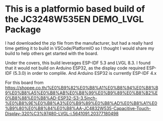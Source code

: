 # This is a platformio based build of the JC3248W535EN DEMO_LVGL Package

I had downloaded the zip file from the manufacturer, but had a really hard time getting it to build in VSCode/PlatformIO so I thought I would share my build to help others get started with the board.

Under the covers, this build leverages ESP-IDF 5.3 and LVGL 8.3.  I found that it would not build on Arduino ESP32, as the display code required ESP-IDF (5.3.0) in order to complile.  And Arduino ESP32 is currently ESP-IDF 4.x

For this board from 
https://shopee.co.th/%E0%B9%82%E0%B8%A1%E0%B8%94%E0%B8%B9%E0%B8%A5%E0%B8%AB%E0%B8%99%E0%B9%89%E0%B8%B2%E0%B8%88%E0%B8%AD-ESP32-S3-3.5inch-%E0%B8%9E%E0%B8%A3%E0%B9%89%E0%B8%AD%E0%B8%A1%E0%B9%80%E0%B8%84%E0%B8%AA-JC4832W535-Capacitive-Touch-Display-320%C3%97480-LVGL-i.5641091.20377180498